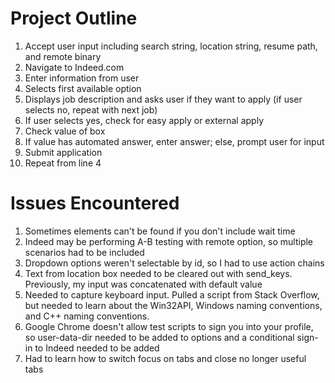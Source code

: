 
# Project Outline

1. Accept user input including search string, location string, resume path, and remote binary  
2. Navigate to Indeed.com  
3. Enter information from user  
4. Selects first available option  
5. Displays job description and asks user if they want to apply (if user selects no, repeat with next job)  
6. If user selects yes, check for easy apply or external apply  
7. Check value of box  
8. If value has automated answer, enter answer; else, prompt user for input  
9. Submit application  
10. Repeat from line 4  

# Issues Encountered  

1. Sometimes elements can't be found if you don't include wait time  
2. Indeed may be performing A-B testing with remote option, so multiple scenarios had to be included  
3. Dropdown options weren't selectable by id, so I had to use action chains  
4. Text from location box needed to be cleared out with send_keys. Previously, my input was concatenated with default value  
5. Needed to capture keyboard input. Pulled a script from Stack Overflow, but needed to learn about the Win32API, Windows naming conventions, and C++ naming conventions.  
6. Google Chrome doesn't allow test scripts to sign you into your profile, so user-data-dir needed to be added to options and a conditional sign-in to Indeed needed to be added  
7. Had to learn how to switch focus on tabs and close no longer useful tabs  